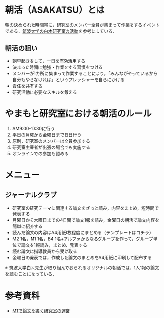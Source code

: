 # 朝活（ASAKATSU）とは
朝の決められた時間帯に，研究室のメンバー全員が集まって作業をするイベントである．[筑波大学の白木研究室の活動](https://www.sbj.or.jp/wp-content/uploads/file/sbj/9711/9711_career_academia_1.pdf)を参考にしている．

## 朝活の狙い
* 朝早起きをして，一日を有効活用する
* 決まった時間に勉強・作業をする習慣をつける
* メンバーが1カ所に集まって作業することにより，「みんながやっているから自分もやらなければ」というプレッシャーを自らにかける
* 責任を共有する
* 研究活動に必要なスキルを鍛える


# やまもと研究室における朝活のルール
1. AM9:00-10:30に行う
2. 平日の月曜から金曜日まで毎日行う
3. 原則，研究室のメンバーは全員参加する
4. 研究室主宰者が出張の場合でも実施する
5. オンラインでの参加も認める


# メニュー
## ジャーナルクラブ
* 研究室の研究テーマに関連する論文をざっと読み，内容をまとめ，短時間で発表する
* 月曜日から木曜日までの4日間で論文1報を読み，金曜日の朝活で論文内容を簡単に紹介する
* 読んだ論文の内容はA4用紙1枚程度にまとめる（テンプレートはコチラ）
* M2 1名，M1 1名，B4 1名+アルファからなるグループを作って，グループ単位で論文を1報読み，まとめ，発表する
* 読む論文は指導教員から受け取る
* 金曜日の発表では，作成した論文のまとめをA4用紙に印刷して配布する

※ 筑波大学白木先生が取り組んでおられるオリジナルの朝活では，1人1報の論文を読むことになっている．



# 参考資料
* [M1で論文を書く研究室の運営](https://www.sbj.or.jp/wp-content/uploads/file/sbj/9711/9711_career_academia_1.pdf)
